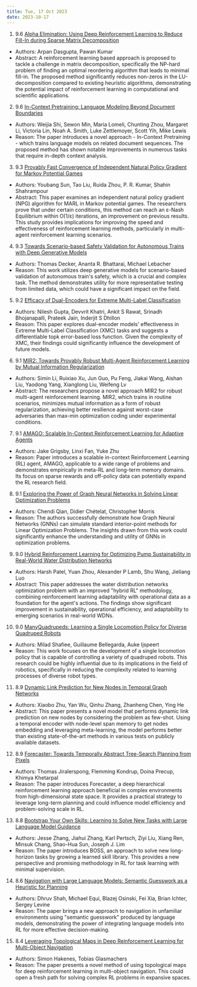 ```yaml
---
title: Tue, 17 Oct 2023
date: 2023-10-17
---
```

1. 9.6 [Alpha Elimination: Using Deep Reinforcement Learning to Reduce Fill-In during Sparse Matrix Decomposition](https://arxiv.org/abs/2310.09852)
* Authors: Arpan Dasgupta, Pawan Kumar
* Abstract: A reinforcement learning based approach is proposed to tackle a challenge in matrix decomposition, specifically the NP-hard problem of finding an optimal reordering algorithm that leads to minimal fill-in. The proposed method significantly reduces non-zeros in the LU-decomposition compared to existing heuristic algorithms, demonstrating the potential impact of reinforcement learning in computational and scientific applications.

2. 9.6 [In-Context Pretraining: Language Modeling Beyond Document Boundaries](https://arxiv.org/abs/2310.10638)
* Authors: Weijia Shi, Sewon Min, Maria Lomeli, Chunting Zhou, Margaret Li, Victoria Lin, Noah A. Smith, Luke Zettlemoyer, Scott Yih, Mike Lewis
* Reason: The paper introduces a novel approach - In-Context Pretraining - which trains language models on related document sequences. The proposed method has shown notable improvements in numerous tasks that require in-depth context analysis.

3. 9.3 [Provably Fast Convergence of Independent Natural Policy Gradient for Markov Potential Games](https://arxiv.org/abs/2310.09727)
* Authors: Youbang Sun, Tao Liu, Ruida Zhou, P. R. Kumar, Shahin Shahrampour
* Abstract: This paper examines an independent natural policy gradient (NPG) algorithm for MARL in Markov potential games. The researchers prove that under certain conditions, this method can reach an ε-Nash Equilibrium within O(1/ε) iterations, an improvement on previous results. This study provides implications for improving the speed and effectiveness of reinforcement learning methods, particularly in multi-agent reinforcement learning scenarios.

4. 9.3 [Towards Scenario-based Safety Validation for Autonomous Trains with Deep Generative Models](https://arxiv.org/abs/2310.10635)
* Authors: Thomas Decker, Ananta R. Bhattarai, Michael Lebacher
* Reason: This work utilizes deep generative models for scenario-based validation of autonomous train's safety, which is a crucial and complex task. The method demonstrates utility for more representative testing from limited data, which could have a significant impact on the field.

5. 9.2 [Efficacy of Dual-Encoders for Extreme Multi-Label Classification](https://arxiv.org/abs/2310.10636)
* Authors: Nilesh Gupta, Devvrit Khatri, Ankit S Rawat, Srinadh Bhojanapalli, Prateek Jain, Inderjit S Dhillon
* Reason: This paper explores dual-encoder models' effectiveness in Extreme Multi-Label Classification (XMC) tasks and suggests a differentiable topk error-based loss function. Given the complexity of XMC, their findings could significantly influence the development of future models.

6. 9.1 [MIR2: Towards Provably Robust Multi-Agent Reinforcement Learning by Mutual Information Regularization](https://arxiv.org/abs/2310.09833)
* Authors: Simin Li, Ruixiao Xu, Jun Guo, Pu Feng, Jiakai Wang, Aishan Liu, Yaodong Yang, Xianglong Liu, Weifeng Lv
* Abstract: The researchers propose a novel approach MIR2 for robust multi-agent reinforcement learning. MIR2, which trains in routine scenarios, minimizes mutual information as a form of robust regularization, achieving better resilience against worst-case adversaries than max-min optimization coding under experimental conditions.

7. 9.1 [AMAGO: Scalable In-Context Reinforcement Learning for Adaptive Agents](https://arxiv.org/abs/2310.09971)
* Authors: Jake Grigsby, Linxi Fan, Yuke Zhu
* Reason: Paper introduces a scalable in-context Reinforcement Learning (RL) agent, AMAGO, applicable to a wide range of problems and demonstrates empirically in meta-RL and long-term memory domains. Its focus on sparse rewards and off-policy data can potentially expand the RL research field.

8. 9.1 [Exploring the Power of Graph Neural Networks in Solving Linear Optimization Problems](https://arxiv.org/abs/2310.10603)
* Authors: Chendi Qian, Didier Chételat, Christopher Morris
* Reason: The authors successfully demonstrate how Graph Neural Networks (GNNs) can simulate standard interior-point methods for Linear Optimization Problems. The insights drawn from this work could significantly enhance the understanding and utility of GNNs in optimization problems.

9. 9.0 [Hybrid Reinforcement Learning for Optimizing Pump Sustainability in Real-World Water Distribution Networks](https://arxiv.org/abs/2310.09412)
* Authors: Harsh Patel, Yuan Zhou, Alexander P Lamb, Shu Wang, Jieliang Luo
* Abstract: This paper addresses the water distribution networks optimization problem with an improved "hybrid RL" methodology, combining reinforcement learning adaptability with operational data as a foundation for the agent's actions. The findings show significant improvement in sustainability, operational efficiency, and adaptability to emerging scenarios in real-world WDNs.

10. 9.0 [ManyQuadrupeds: Learning a Single Locomotion Policy for Diverse Quadruped Robots](https://arxiv.org/abs/2310.10486)
* Authors: Milad Shafiee, Guillaume Bellegarda, Auke Ijspeert
* Reason: This work focuses on the development of a single locomotion policy that is capable of controlling a variety of quadruped robots. This research could be highly influential due to its implications in the field of robotics, specifically in reducing the complexity related to learning processes of diverse robot types.

11. 8.9 [Dynamic Link Prediction for New Nodes in Temporal Graph Networks](https://arxiv.org/abs/2310.09787)
* Authors: Xiaobo Zhu, Yan Wu, Qinhu Zhang, Zhanheng Chen, Ying He
* Abstract: This paper presents a novel model that performs dynamic link prediction on new nodes by considering the problem as few-shot. Using a temporal encoder with node-level span memory to get nodes embedding and leveraging meta-learning, the model performs better than existing state-of-the-art methods in various tests on publicly available datasets.

12. 8.9 [Forecaster: Towards Temporally Abstract Tree-Search Planning from Pixels](https://arxiv.org/abs/2310.09997)
* Authors: Thomas Jiralerspong, Flemming Kondrup, Doina Precup, Khimya Khetarpal
* Reason: The paper introduces Forecaster, a deep hierarchical reinforcement learning approach beneficial in complex environments from high-dimensional state space. It provides a practical strategy to leverage long-term planning and could influence model efficiency and problem-solving scale in RL.

13. 8.8 [Bootstrap Your Own Skills: Learning to Solve New Tasks with Large Language Model Guidance](https://arxiv.org/abs/2310.10021)
* Authors: Jesse Zhang, Jiahui Zhang, Karl Pertsch, Ziyi Liu, Xiang Ren, Minsuk Chang, Shao-Hua Sun, Joseph J. Lim
* Reason: The paper introduces BOSS, an approach to solve new long-horizon tasks by growing a learned skill library. This provides a new perspective and promising methodology in RL for task learning with minimal supervision.

14. 8.6 [Navigation with Large Language Models: Semantic Guesswork as a Heuristic for Planning](https://arxiv.org/abs/2310.10103)
* Authors: Dhruv Shah, Michael Equi, Blazej Osinski, Fei Xia, Brian Ichter, Sergey Levine
* Reason: The paper brings a new approach to navigation in unfamiliar environments using "semantic guesswork" produced by language models, demonstrating the power of integrating language models into RL for more effective decision-making.

15. 8.4 [Leveraging Topological Maps in Deep Reinforcement Learning for Multi-Object Navigation](https://arxiv.org/abs/2310.10250)
* Authors: Simon Hakenes, Tobias Glasmachers
* Reason: The paper presents a novel method of using topological maps for deep reinforcement learning in multi-object navigation. This could open a fresh path for solving complex RL problems in expansive spaces.

